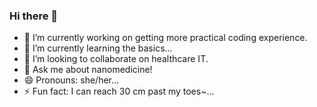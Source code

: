 ### Hi there 👋


- 🔭 I’m currently working on getting more practical coding experience.
- 🌱 I’m currently learning the basics...
- 👯 I’m looking to collaborate on healthcare IT. 
- 💬 Ask me about nanomedicine!
- 😄 Pronouns: she/her...
- ⚡ Fun fact: I can reach 30 cm past my toes~...

<!-- - 🤔 I’m looking for help with  -->
<!-- - 📫 How to reach me:  -->
<!--
**rhynathea/rhynathea** is a ✨ _special_ ✨ repository because its `README.md` (this file) appears on your GitHub profile.

Here are some ideas to get you started:-->



